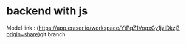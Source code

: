 # backend with js 

Model link : (https://app.eraser.io/workspace/YtPqZ1VogxGy1jzIDkzj?origin=share)git branch 

